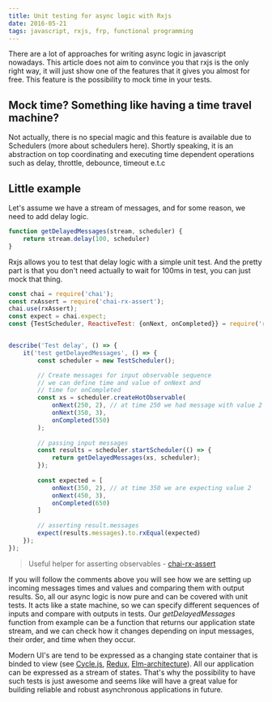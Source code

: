 ```yaml
---
title: Unit testing for async logic with Rxjs
date: 2016-05-21
tags: javascript, rxjs, frp, functional programming
---
```


There are a lot of approaches for writing async logic in javascript nowadays.
This article does not aim to convince you that rxjs is the only right way, it will just show
one of the features that it gives you almost for free. This feature is the possibility to mock
time in your tests. 
 
## Mock time? Something like having a time travel machine?
Not actually, there is no special magic and this feature is available due to
Schedulers (more about schedulers here). Shortly speaking, it is an abstraction
on top coordinating and executing time dependent operations such as delay, throttle,
debounce, timeout e.t.c

## Little example
Let's assume we have a stream of messages, and for some reason, we need to add delay logic.
```javascript
function getDelayedMessages(stream, scheduler) {
    return stream.delay(100, scheduler)
}
```
Rxjs allows you to test that delay logic with a simple unit test.
And the pretty part is that you don't need actually to wait for 100ms in test, you can
just mock that thing.

```javascript
const chai = require('chai');
const rxAssert = require('chai-rx-assert');
chai.use(rxAssert);
const expect = chai.expect;
const {TestScheduler, ReactiveTest: {onNext, onCompleted}} = require('rx');


describe('Test delay', () => {
    it('test getDelayedMessages', () => {
        const scheduler = new TestScheduler();

        // Create messages for input observable sequence
        // we can define time and value of onNext and
        // time for onCompleted
        const xs = scheduler.createHotObservable(
            onNext(250, 2), // at time 250 we had message with value 2
            onNext(350, 3),
            onCompleted(550)
        );
    
        // passing input messages
        const results = scheduler.startScheduler(() => {
            return getDelayedMessages(xs, scheduler);
        });
    
        const expected = [
            onNext(350, 2), // at time 350 we are expecting value 2
            onNext(450, 3),
            onCompleted(650)
        ]
        
        // asserting result.messages
        expect(results.messages).to.rxEqual(expected)
    });
});
```
> Useful helper for asserting observables - [chai-rx-assert](https://github.com/AlexMost/chai-rx-assert)

If you will follow the comments above you will see how we are setting up
incoming messages times and values and comparing them with output results. So,
all our async logic is now pure and can be covered with unit tests. It acts like a
state machine, so we can specify different sequences of inputs and compare with outputs in tests.
Our *getDelayedMessages* function from example can be a function that returns our application state stream,
and we can check how it changes depending on input messages, their order, and time when they occur.

Modern UI's are tend to be expressed as a changing state container that is binded to view (see [Cycle.js](http://cycle.js.org/),
[Redux](https://github.com/reactjs/redux), [Elm-architecture](https://github.com/evancz/elm-architecture-tutorial)).
All our application can be expressed as a stream of states. That's why the possibility to have such tests is just awesome and seems like will have a great value for
building reliable and robust asynchronous applications in future. 
